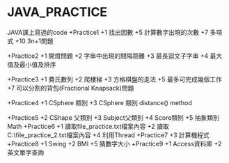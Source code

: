 # JAVA_PRACTICE
JAVA課上寫過的code
+Practice1
	+1	找出因數
	+5	計算數字出現的次數
	+7	多項式
	+10	3n+1問題

+Practice2
	+1	開燈問題
	+2	字串中出現的間隔距離
	+3	最長迴文子字串
	+4	最大值及最小值及排序
	
+Practice3
	+1	費氏數列
	+2	爬樓梯
	+3	方格棋盤的走法
	+5	最多可完成幾個工作
	+7	可以分割的背包(Fractional Knapsack)問題
	
+Practice4
	+1	CSphere 類別
	+3	CSphere 類別 distance() method
	
+Practice5
	+2	CShape 父類別
	+3	Subject父類別
	+4	Score類別
	+5	抽象類別Math
+Practice6
	+1	讀取file_practice.txt檔案內容
	+2	讀取C:\file_practice_2.txt檔案內容
	+4	利用Thread
+Practice7
	+3	計算機程式
+Practice8
	+1	Swing
	+2	BMI
	+5	猜數字大小
+Practice9
	+1	Access資料庫
	+2	英文單字查詢